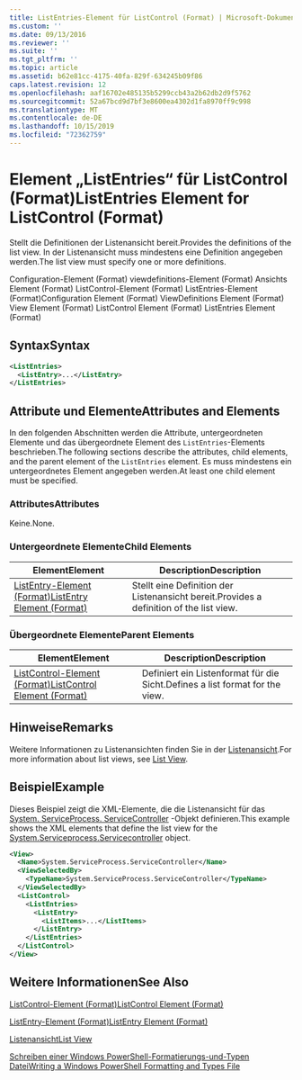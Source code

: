```yaml
---
title: ListEntries-Element für ListControl (Format) | Microsoft-Dokumentation
ms.custom: ''
ms.date: 09/13/2016
ms.reviewer: ''
ms.suite: ''
ms.tgt_pltfrm: ''
ms.topic: article
ms.assetid: b62e81cc-4175-40fa-829f-634245b09f86
caps.latest.revision: 12
ms.openlocfilehash: aaf16702e485135b5299ccb43a2b62db2d9f5762
ms.sourcegitcommit: 52a67bcd9d7bf3e8600ea4302d1fa8970ff9c998
ms.translationtype: MT
ms.contentlocale: de-DE
ms.lasthandoff: 10/15/2019
ms.locfileid: "72362759"
---
```

# <a name="listentries-element-for-listcontrol-format"></a><span data-ttu-id="6b90d-102">Element „ListEntries“ für ListControl (Format)</span><span class="sxs-lookup"><span data-stu-id="6b90d-102">ListEntries Element for ListControl (Format)</span></span>

<span data-ttu-id="6b90d-103">Stellt die Definitionen der Listenansicht bereit.</span><span class="sxs-lookup"><span data-stu-id="6b90d-103">Provides the definitions of the list view.</span></span> <span data-ttu-id="6b90d-104">In der Listenansicht muss mindestens eine Definition angegeben werden.</span><span class="sxs-lookup"><span data-stu-id="6b90d-104">The list view must specify one or more definitions.</span></span>

<span data-ttu-id="6b90d-105">Configuration-Element (Format) viewdefinitions-Element (Format) Ansichts Element (Format) ListControl-Element (Format) ListEntries-Element (Format)</span><span class="sxs-lookup"><span data-stu-id="6b90d-105">Configuration Element (Format) ViewDefinitions Element (Format) View Element (Format) ListControl Element (Format) ListEntries Element (Format)</span></span>

## <a name="syntax"></a><span data-ttu-id="6b90d-106">Syntax</span><span class="sxs-lookup"><span data-stu-id="6b90d-106">Syntax</span></span>

```xml
<ListEntries>
  <ListEntry>...</ListEntry>
</ListEntries>
```

## <a name="attributes-and-elements"></a><span data-ttu-id="6b90d-107">Attribute und Elemente</span><span class="sxs-lookup"><span data-stu-id="6b90d-107">Attributes and Elements</span></span>

<span data-ttu-id="6b90d-108">In den folgenden Abschnitten werden die Attribute, untergeordneten Elemente und das übergeordnete Element des `ListEntries`-Elements beschrieben.</span><span class="sxs-lookup"><span data-stu-id="6b90d-108">The following sections describe the attributes, child elements, and the parent element of the `ListEntries` element.</span></span> <span data-ttu-id="6b90d-109">Es muss mindestens ein untergeordnetes Element angegeben werden.</span><span class="sxs-lookup"><span data-stu-id="6b90d-109">At least one child element must be specified.</span></span>

### <a name="attributes"></a><span data-ttu-id="6b90d-110">Attributes</span><span class="sxs-lookup"><span data-stu-id="6b90d-110">Attributes</span></span>

<span data-ttu-id="6b90d-111">Keine.</span><span class="sxs-lookup"><span data-stu-id="6b90d-111">None.</span></span>

### <a name="child-elements"></a><span data-ttu-id="6b90d-112">Untergeordnete Elemente</span><span class="sxs-lookup"><span data-stu-id="6b90d-112">Child Elements</span></span>

|<span data-ttu-id="6b90d-113">Element</span><span class="sxs-lookup"><span data-stu-id="6b90d-113">Element</span></span>|<span data-ttu-id="6b90d-114">Description</span><span class="sxs-lookup"><span data-stu-id="6b90d-114">Description</span></span>|
|-------------|-----------------|
|[<span data-ttu-id="6b90d-115">ListEntry-Element (Format)</span><span class="sxs-lookup"><span data-stu-id="6b90d-115">ListEntry Element (Format)</span></span>](./listentry-element-for-listcontrol-format.md)|<span data-ttu-id="6b90d-116">Stellt eine Definition der Listenansicht bereit.</span><span class="sxs-lookup"><span data-stu-id="6b90d-116">Provides a definition of the list view.</span></span>|

### <a name="parent-elements"></a><span data-ttu-id="6b90d-117">Übergeordnete Elemente</span><span class="sxs-lookup"><span data-stu-id="6b90d-117">Parent Elements</span></span>

|<span data-ttu-id="6b90d-118">Element</span><span class="sxs-lookup"><span data-stu-id="6b90d-118">Element</span></span>|<span data-ttu-id="6b90d-119">Description</span><span class="sxs-lookup"><span data-stu-id="6b90d-119">Description</span></span>|
|-------------|-----------------|
|[<span data-ttu-id="6b90d-120">ListControl-Element (Format)</span><span class="sxs-lookup"><span data-stu-id="6b90d-120">ListControl Element (Format)</span></span>](./listcontrol-element-format.md)|<span data-ttu-id="6b90d-121">Definiert ein Listenformat für die Sicht.</span><span class="sxs-lookup"><span data-stu-id="6b90d-121">Defines a list format for the view.</span></span>|

## <a name="remarks"></a><span data-ttu-id="6b90d-122">Hinweise</span><span class="sxs-lookup"><span data-stu-id="6b90d-122">Remarks</span></span>

<span data-ttu-id="6b90d-123">Weitere Informationen zu Listenansichten finden Sie in der [Listenansicht](./creating-a-list-view.md).</span><span class="sxs-lookup"><span data-stu-id="6b90d-123">For more information about list views, see [List View](./creating-a-list-view.md).</span></span>

## <a name="example"></a><span data-ttu-id="6b90d-124">Beispiel</span><span class="sxs-lookup"><span data-stu-id="6b90d-124">Example</span></span>

<span data-ttu-id="6b90d-125">Dieses Beispiel zeigt die XML-Elemente, die die Listenansicht für das [System. ServiceProcess. ServiceController](/dotnet/api/System.ServiceProcess.ServiceController) -Objekt definieren.</span><span class="sxs-lookup"><span data-stu-id="6b90d-125">This example shows the XML elements that define the list view for the [System.Serviceprocess.Servicecontroller](/dotnet/api/System.ServiceProcess.ServiceController) object.</span></span>

```xml
<View>
  <Name>System.ServiceProcess.ServiceController</Name>
  <ViewSelectedBy>
    <TypeName>System.ServiceProcess.ServiceController</TypeName>
  </ViewSelectedBy>
  <ListControl>
    <ListEntries>
      <ListEntry>
        <ListItems>...</ListItems>
      </ListEntry>
    </ListEntries>
  </ListControl>
</View>
```

## <a name="see-also"></a><span data-ttu-id="6b90d-126">Weitere Informationen</span><span class="sxs-lookup"><span data-stu-id="6b90d-126">See Also</span></span>

[<span data-ttu-id="6b90d-127">ListControl-Element (Format)</span><span class="sxs-lookup"><span data-stu-id="6b90d-127">ListControl Element (Format)</span></span>](./listcontrol-element-format.md)

[<span data-ttu-id="6b90d-128">ListEntry-Element (Format)</span><span class="sxs-lookup"><span data-stu-id="6b90d-128">ListEntry Element (Format)</span></span>](./listentry-element-for-listcontrol-format.md)

[<span data-ttu-id="6b90d-129">Listenansicht</span><span class="sxs-lookup"><span data-stu-id="6b90d-129">List View</span></span>](./creating-a-list-view.md)

[<span data-ttu-id="6b90d-130">Schreiben einer Windows PowerShell-Formatierungs-und-Typen Datei</span><span class="sxs-lookup"><span data-stu-id="6b90d-130">Writing a Windows PowerShell Formatting and Types File</span></span>](./writing-a-powershell-formatting-file.md)

